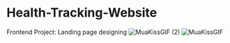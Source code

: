 # Health-Tracking-Website

Frontend Project: Landing page designing ![MuaKissGIF (2)](https://github.com/husky07/Health-Tracking-WebApp/assets/101525438/5b426402-3309-4dfe-959e-45c013968615)
![MuaKissGIF](https://github.com/husky07/Health-Tracking-WebApp/assets/101525438/c3537a5a-a0ab-4369-9d34-8e03aaf4a601)

